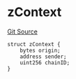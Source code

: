 # zContext
[Git Source](https://github.com/zeta-chain/protocol-contracts/blob/7ede96463093bfd534382563222812e5557c84df/contracts/zevm/interfaces/UniversalContract.sol)


```solidity
struct zContext {
    bytes origin;
    address sender;
    uint256 chainID;
}
```

